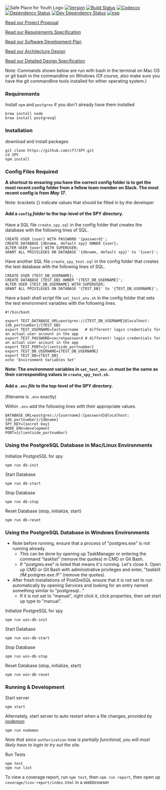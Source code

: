 ![Safe Place for Youth Logo](resources/Logo.jpg "Safe Place for Youth Database Project")
[![Version][version-img]][version-url]
[![Build Status][build-img]][build-url]
[![Codecov][codecov-img]][codecov-url]
[![Dependency Status][dependency-img]][dependency-url]
[![Dev Dependency Status][dev-dependency-img]][dev-dependency-url]
[![nsp][nsp-img]][nsp-url]

[Read our Project Proposal](docs/Project_Proposal.md)

[Read our Requirements Specification](docs/Requirements_Specification.md)

[Read our Software Development Plan](docs/Software_Development_Plan.md)

[Read our Architecture Design](docs/Architecture_Design_Document.md)

[Read our Detailed Design Specification](docs/Detailed_Design_Specification.md)

Note: Commands shown below are run with bash in the terminal on Mac OS or git bash in the commandline on Windows
(Of course, also make sure you have the git commandline tools installed for either operating system.)

### Requirements
Install `npm` and `postgres` if you don't already have them installed
```
brew install node
brew install postgresql
```

### Installation
download and install packages
```
git clone https://github.com/cf7/SPY.git
cd SPY
npm install
```

### Config Files Required

**A shortcut to ensuring you have the correct config folder is to get the most recent config folder from a fellow team member on Slack.
The most recent config is from _May 17_.**

Note: brackets {} indicate values that should be filled in by the developer

#### Add a `config` _folder_ to the top-level of the SPY directory.

Have a SQL file `create_spy.sql` in the config folder that creates the database with the following lines of SQL.
```
CREATE USER {user} WITH PASSWORD '{password}';
CREATE DATABASE {dbname, default spy} OWNER {user};
ALTER USER {user} WITH SUPERUSER;
GRANT ALL PRIVILEGES ON DATABASE '{dbname, default spy}' to '{user}';
```

Have another SQL file `create_spy_test.sql` in the config folder that creates the test database with the following lines of SQL.
```
CREATE USER {TEST_DB_USERNAME};
CREATE DATABASE {TEST_DB} OWNER '{TEST_DB_USERNAME}';
ALTER USER {TEST_DB_USERNAME} WITH SUPERUSER;
GRANT ALL PRIVILEGES ON DATABASE '{TEST_DB}' to '{TEST_DB_USERNAME}';
```

Have a bash shell script file `set_test_env.sh` in the config folder that sets the test environment variables with the following lines.
```
#!/bin/bash

export TEST_DATABASE_URL=postgres://{TEST_DB_USERNAME}@localhost:{db_portnumber}/{TEST_DB}
export TEST_USERNAME=testusername   # different! login credentials for an actual user account in the app
export TEST_PASSWORD=secretpassword # different! login credentials for an actual user account in the app
export TEST_PORT={clientside_portnumber}
export TEST_DB_USERNAME={TEST_DB_USERNAME}
export TEST_DB={TEST_DB}
echo 'Environment Variables Set'
```

**Note: The environment variables in `set_test_env.sh` must be the same as their corresponding values in `create_spy_test.sh`.**

#### Add a `.env` _file_ to the top-level of the SPY directory.
(filename is `.env` exactly)

Within `.env` add the following lines with their appropriate values.
```
DATABASE_URL=postgres://{username}:{password}@localhost:{db_portnumber}/{dbname}
SPY_KEY={secret key}
NODE_ENV=development
PORT={clientside_portnumber}
```

### Using the PostgreSQL Database in Mac/Linux Environments


Initialize PostgreSQL for spy
```
npm run db-init
```

Start Database
```
npm run db-start
```

Stop Database
```
npm run db-stop
```
Reset Database (stop, initialize, start)
```
npm run db-reset
```

### Using the PostgreSQL Database in Windows Environments

* Note before running, ensure that a process of "postgres.exe" is not running already.
  * This can be done by opening up TaskManager or entering the command "tasklist" (remove the quotes) in CMD or Git Bash.
  * If "postgres.exe" is listed that means it's running. Let's close it. Open up CMD or Git Bash with administrative privileges
    and  enter, "taskkill /IM postgres.exe /F" (remove the quotes). 
* After fresh installations of PostGreSQL ensure that it is not set to run automatically
  by opening Services and looking for an entry named something similar to "postgresql..."
   * If it is not set to "manual", right click it, click properties, then set start up
     type to "manual".

Initialize PostgreSQL for spy
```
npm run win-db-init
```

Start Database
```
npm run win-db-start
```

Stop Database
```
npm run win-db-stop
```
Reset Database (stop, initialize, start)
```
npm run win-db-reset
```

### Running & Development

Start server
```
npm start
```

Alternately, start server to auto restart when a file changes, _provided by [nodemon](https://github.com/remy/nodemon/)_
```
npm run nodemon
```

_Note that since_ `authorization` _now is partially functional, you will most likely have to login to try out the site._

Run Tests
```
npm test
npm run lint
```

To view a coverage report, run `npm test`, then `npm run report`, then open up `coverage/lcov-report/index.html` in a webbrowser

[version-img]: https://img.shields.io/badge/version-alpha%204-red.svg
[version-url]: https://github.com/cf7/SPY

[build-img]: https://travis-ci.org/cf7/SPY.svg?branch=master
[build-url]: https://travis-ci.org/cf7/SPY

[codecov-img]: https://codecov.io/gh/cf7/SPY/branch/master/graph/badge.svg
[codecov-url]: https://codecov.io/gh/cf7/SPY

[dependency-img]: https://david-dm.org/cf7/SPY.svg
[dependency-url]: https://david-dm.org/cf7/SPY

[dev-dependency-img]: https://david-dm.org/cf7/SPY/dev-status.svg
[dev-dependency-url]: https://david-dm.org/cf7/SPY?type=dev

[nsp-img]: https://nodesecurity.io/orgs/spy-database-app/projects/a5e92551-7ea6-4500-bc8f-cedca8b8b409/badge
[nsp-url]: https://nodesecurity.io/orgs/spy-database-app/projects/a5e92551-7ea6-4500-bc8f-cedca8b8b409
